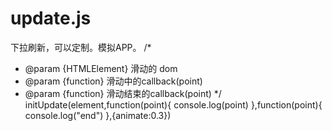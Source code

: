 update.js
======
下拉刷新，可以定制。模拟APP。
/*
  * @param {HTMLElement} 滑动的 dom
  * @param {function} 滑动中的callback(point)
  * @param {function} 滑动结束的callback(point)
*/
initUpdate(element,function(point){
    console.log(point)
},function(point){
    console.log("end")
},{animate:0.3})
